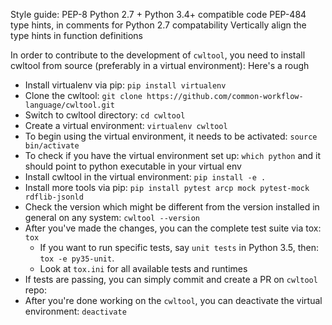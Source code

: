 Style guide:
PEP-8
Python 2.7 + Python 3.4+ compatible code
PEP-484 type hints, in comments for Python 2.7 compatability
Vertically align the type hints in function definitions

In order to contribute to the development of ``cwltool``, you need to install cwltool from source (preferably in a virtual environment):
Here's a rough 
- Install virtualenv via pip: ``pip install virtualenv``
- Clone the cwltool: ``git clone https://github.com/common-workflow-language/cwltool.git``
- Switch to cwltool directory: ``cd cwltool``
- Create a virtual environment: ``virtualenv cwltool``
- To begin using the virtual environment, it needs to be activated: ``source bin/activate``
- To check if you have the virtual environment set up: ``which python`` and it should point to python executable in your virtual env
- Install cwltool in the virtual environment: ``pip install -e .``
- Install more tools via pip: ``pip install pytest arcp mock pytest-mock rdflib-jsonld``
- Check the version which might be different from the version installed in general on any system: ``cwltool --version``
- After you've made the changes, you can the complete test suite via tox: ``tox``
	- If you want to run specific tests, say ``unit tests`` in Python 3.5, then: ``tox -e py35-unit``.
	- Look at ``tox.ini`` for all available tests and runtimes
- If tests are passing, you can simply commit and create a PR on ``cwltool`` repo:
- After you're done working on the ``cwltool``, you can deactivate the virtual environment: ``deactivate``
